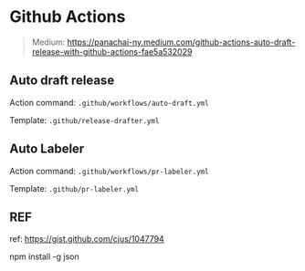 # Github Actions

> Medium: https://panachai-ny.medium.com/github-actions-auto-draft-release-with-github-actions-fae5a532029

## Auto draft release

Action command: `.github/workflows/auto-draft.yml`

Template: `.github/release-drafter.yml`

## Auto Labeler

Action command: `.github/workflows/pr-labeler.yml`

Template: `.github/pr-labeler.yml`

## REF

ref: https://gist.github.com/cjus/1047794

npm install -g json

